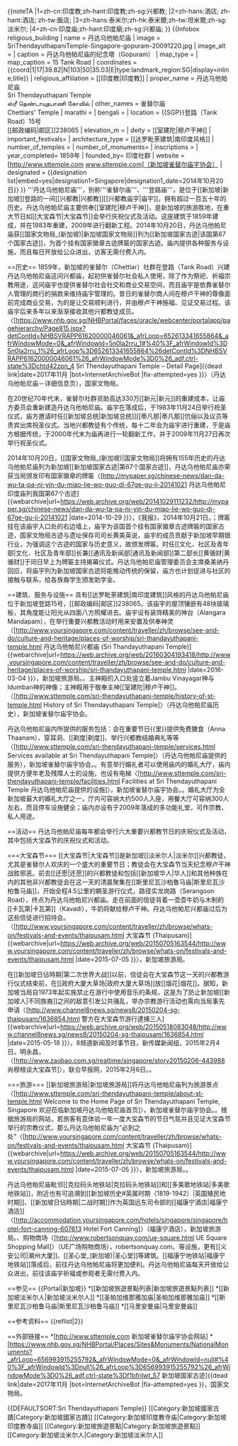 {{noteTA
|1=zh-cn:印度教;zh-hant:印度教;zh-sg:兴都教;
|2=zh-hans:酒店; zh-hant:酒店; zh-tw:飯店;
|3=zh-hans:泰米尔;zh-hk:泰米爾;zh-tw:坦米爾;zh-sg:淡米尔;
|4=zh-cn:印度庙;zh-hant:印度廟;zh-sg:兴都庙;
}}
{{Infobox religious_building
| name               = 丹达乌他帕尼庙
| image              = SriThendayuthapaniTemple-Singapore-gopuram-20091220.jpg
| image_alt          = 
| caption            = 丹达乌他帕尼庙的纪念塔（Gopuram）
| map_type        = <!-- Singapore -->
| map_caption        = 15 Tank Road
| coordinates        = {{coord|1|17|39.82|N|103|50|35.03|E|type:landmark_region:SG|display=inline,title}}
| religious_affiliation = [[印度教|印度教]]
| proper_name        = 丹达乌他帕尼庙<br />Sri Thendayuthapani Temple<br />ஸ்ரீ தெண்டாயுதபாணி கோவில்
| other_names        = 雀替尔庙<br />Chettiars' Temple
| marathi            = 
| bengali            = 
| location           = {{SGP}}登路（Tank Road）15号<br />[[邮政编码|邮区]]238065
| elevation_m        = 
| deity      = [[室建陀|穆卢干神]]
| important_festivals= 
| architecture_type       = [[达罗毗荼建筑|南印度风格]]
| number_of_temples  = 
| number_of_monuments= 
| inscriptions       = 
| year_completed= 1859年
| founded_by= 印度社群
| website            = [http://www.sttemple.com www.sttemple.com]（新加坡雀替尔庙宇协会）
| designated    = {{designation list|embed=yes|designation1=Singapore|designation1_date=2014年10月20日}}
}}
'''丹达乌他帕尼庙'''，别称'''雀替尔庙'''、'''登路庙'''，是位于[[新加坡|新加坡]]登路的一间[[兴都教|兴都教]][[兴都教庙宇|庙宇]]，拥有超过一百五十年的历史。丹达乌他帕尼庙主要供奉[[室建陀|穆卢干神]]，是新加坡的旅游胜地，在重大节日如[[大宝森节|大宝森节]]会举行庆祝仪式及活动。这座建筑于1859年建成，并在1983年重建，2009年进行翻新工程。2014年10月20日，丹达乌他帕尼庙获[[国家文物局_(新加坡)|新加坡国家文物局]]列为[[新加坡国家古迹|该国第67个国家古迹]]，为首个挂有国家徽章古迹牌匾的国家古迹。庙内提供各种服务与设施，而且每日开放给公众进出，访客无需付费入内。

==历史==
1859年，新加坡的雀替尔（Chettiar）社群在登路（Tank Road）兴建丹达乌他帕尼庙这间兴都庙，起初供雀替尔社会私人使用，除了作为祭祀、祈福宗教用途，这间庙宇也提供雀替尔社会社交和商业交易空间，而且庙宇是依靠雀替尔人管理的商行的捐款来维持庙宇管理的。昔日的雀替尔商人间在穆卢干神的尊像面前完成商业交易，为的是让交易顺利进行，并由穆卢干神施福、见证交易过程。该庙宇后来多年以来渐渐接收其他兴都教徒成员。<ref name="nhb">〈[https://www.nhb.gov.sg/NHBPortal/faces/oracle/webcenter/portalapp/pagehierarchy/Page815.jspx?detContId=NHBSVRAPP61620000046061&_afrLoop=652613341655864&_afrWindowMode=0&_afrWindowId=5n0la2rru_1#%40%3F_afrWindowId%3D5n0la2rru_1%26_afrLoop%3D652613341655864%26detContId%3DNHBSVRAPP61620000046061%26_afrWindowMode%3D0%26_adf.ctrl-state%3Dchtd42zpn_4 Sri Thendayuthapani Temple – Detail Page]{{dead link|date=2017年11月 |bot=InternetArchiveBot |fix-attempted=yes }}〉（丹达乌他帕尼庙－详细信息页），国家文物局。</ref>

在20世纪70年代末，雀替尔社群资助高达330万[[新元|新元]]的重建成本，让庙方委员会重新建造丹达乌他帕尼庙。庙宇在落成后，于1983年11月24日举行祝圣仪式，庙方邀请时任[[新加坡总统|新加坡总统]][[蒂凡那|蒂凡那]]伉俪以及议员等贵宾出席祝圣仪式。当地兴都教徒有个传统，每十二年会为庙宇进行重建，于是庙方根据传统，于2000年代末为庙再进行一轮翻新工作，并于2009年11月27日再次举行祝圣仪式。<ref name="nhb"/>

2014年10月20日，[[国家文物局_(新加坡)|国家文物局]]将拥有155年历史的丹达乌他帕尼庙列为新加坡[[新加坡国家古迹|第67个国家古迹]]，丹达乌他帕尼庙亦荣获当局颁发印有国家徽章的牌匾<ref name="nhb"/><ref name="mypaper">〈[http://mypaper.sg/chinese-news/dan-da-wu-ta-pa-ni-yin-du-miao-lie-wo-guo-di-67ge-gu-ji-20141021 丹达乌他帕尼印度庙列我国第67个古迹] {{webarchive|url=https://web.archive.org/web/20141029111232/http://mypaper.sg/chinese-news/dan-da-wu-ta-pa-ni-yin-du-miao-lie-wo-guo-di-67ge-gu-ji-20141021 |date=2014-10-29 }}〉，《我报》，2014年10月21日。</ref>；牌匾挂在该庙宇入口处的右边墙上，庙宇为该国首个挂有国家徽章古迹牌匾的国家古迹，国家文物局古迹与遗址保存司司长黄美英说，庙宇的成员贡献于新加坡早期银行业，为强调这个古迹的国家与历史意义，故颁发牌匾<ref name="mypaper"/>。时任[[文化、社区及青年部|文化、社区及青年部]]长兼[[通讯及新闻部|通讯及新闻部]]第二部长[[黄循财|黄循财]]于同日早上为牌匾主持揭幕仪式<ref name="mypaper"/>。丹达乌他帕尼庙管理委员会主席桑美纳丹回应，将庙宇列为新加坡国家古迹将能推动传统的保留，庙方也计划促进与社区的接触与联系，给各族裔学生颁发助学金<ref name="mypaper"/>。

==建筑、服务与设施==
具有[[达罗毗荼建筑|南印度建筑]]风格的丹达乌他帕尼庙位于新加坡登路15号，[[邮政编码|邮区]]238065。该庙宇的屋顶镶嵌有48块玻璃板，其角度能让阳光从四面八方照耀进去。庙宇设有装饰精美的神台（Alangara Mandapam），在举行重要兴都教活动时用来安置及供奉神灵<ref name="tourism temple">〈[http://www.yoursingapore.com/content/traveller/zh/browse/see-and-do/culture-and-heritage/places-of-worship/sri-thandayuthapani-temple.html 丹达乌他帕尼兴都庙 (Sri Thandayuthapani Temple)] {{webarchive|url=https://web.archive.org/web/20160304193418/http://www.yoursingapore.com/content/traveller/zh/browse/see-and-do/culture-and-heritage/places-of-worship/sri-thandayuthapani-temple.html |date=2016-03-04 }}〉，新加坡旅游局。</ref>。主神殿的入口处竖立着Jambu Vinayagar神与Idumban神的神像<ref name="homepage"/>；主神殿用于敬奉主神[[室建陀|穆卢干神]]。<ref>〈[http://www.sttemple.com/sri-thendayuthapani-temple/history-of-st-temple.html History of Sri Thendayuthapani Temple]〉（丹达乌他帕尼庙历史），新加坡雀替尔庙宇协会。</ref>

丹达乌他帕尼庙内所提供的服务包括：会在重要节日{{里}}提供免费膳食（Anna Thaanam）、穿耳洞、[[剃度|剃度]]、举行兴都教结婚典礼等等<ref>〈[http://www.sttemple.com/sri-thendayuthapani-temple/services.html Services available at Sri Thendayuthapani Temple]〉（丹达乌他帕尼庙提供的服务），新加坡雀替尔庙宇协会。</ref>。有意举行婚礼者可以使用庙内的婚礼大厅，庙内提供方便年老及残障人士的设施，也设有电梯<ref name="facilities">〈[http://www.sttemple.com/sri-thendayuthapani-temple/facilities.html Facilities at Sri Thendayuthapani Temple 丹达乌他帕尼庙提供的设施]〉，新加坡雀替尔庙宇协会。</ref>。婚礼大厅为全新加坡最大的婚礼大厅之一，厅内可容纳大约500人入座，用餐大厅可容纳300人左右，而且停车设施健全；庙内亦设有于2009年落成的多功能礼堂，可作宗教、私人用途<ref name="facilities"/>。

==活动==
丹达乌他帕尼庙每年都会举行六大重要兴都教节日的庆祝仪式及活动，其中包括大宝森节的庆祝仪式和活动<ref name="tourism temple"/>。

===大宝森节===
[[大宝森节|大宝森节]]是新加坡[[淡米尔人|淡米尔]]兴都教徒，尤其是雀替尔人欢庆的一个盛大的重要节日；教徒会在大宝森节当天纪念穆卢干神战胜邪恶。前去[[还愿|还愿]]的兴都教徒和包括[[新加坡华人|华人]]和其他种族在内的其他非兴都教徒会在这一天的清晨聚集在[[斯里尼瓦沙柏鲁马庙|斯里尼瓦沙柏鲁马庙]]，开始全程4.5公里的朝圣游行仪式，路径实龙岗路（Serangoon Road），终点为丹达乌他帕尼兴都庙。走在前面的信徒背着一壶壶牛奶与木制的[[卡瓦第|卡瓦第]]（Kavadi），牛奶将献给穆卢干神。丹达乌他帕尼兴都庙过后为这些信徒进行招待会。<ref name="tourism temple"/><ref name="nhb"/><ref>〈[http://www.yoursingapore.com/content/traveller/zh/browse/whats-on/festivals-and-events/thaipusam.html 大宝森节 (Thaipusam)] {{webarchive|url=https://web.archive.org/web/20150705163544/http://www.yoursingapore.com/content/traveller/zh/browse/whats-on/festivals-and-events/thaipusam.html |date=2015-07-05 }}〉，新加坡旅游局。</ref>

在[[新加坡日佔時期|第二次世界大战]]以前，信徒会在大宝森节这一天的兴都教游行仪式结束前，在[[政府大厦大草场|政府大厦大草场]]放[[烟花|烟花]]<ref name="nhb"/>。据知，新加坡当局自1973年起实施禁止在游行中使用音乐的条规，这是为了防止新加坡[[新加坡人|不同族裔]]之间的敌意引发公共骚乱，举办宗教游行活动也需向当局事先申请<ref>〈[http://www.channel8news.sg/news8/20150204-sg-thaipusam/1636854.html 警方在大宝森节游行逮捕三人] {{webarchive|url=https://web.archive.org/web/20150518083048/http://www.channel8news.sg/news8/20150204-sg-thaipusam/1636854.html |date=2015-05-18 }}〉，8频道新闻及时事节目，新传媒新闻组，2015年2月4日。</ref><ref>明永昌，〈[http://www.zaobao.com.sg/realtime/singapore/story20150206-443988 尚穆根谈大宝森节]〉，联合早报网，2015年2月6日。</ref>。

===旅游===
[[新加坡旅游局|新加坡旅游局]]将丹达乌他帕尼庙列为旅游景点<ref name="homepage">〈[http://www.sttemple.com/sri-thendayuthapani-temple/about-st-temple.html Welcome to the Home Page of Sri Thendayuthapani Temple, Singapore 欢迎莅临新加坡丹达乌他帕尼庙首页]〉，新加坡雀替尔庙宇协会。</ref>。根据旅游局的网站，若旅客有意体验一年一度大宝森节的节日气氛并且见证大宝森节举行的宗教仪式，那么丹达乌他帕尼庙为“必到之处”<ref name="tourism temple"/><ref>〈[http://www.yoursingapore.com/content/traveller/zh/browse/whats-on/festivals-and-events/thaipusam.html 大宝森节 (Thaipusam)] {{webarchive|url=https://web.archive.org/web/20150705163544/http://www.yoursingapore.com/content/traveller/zh/browse/whats-on/festivals-and-events/thaipusam.html |date=2015-07-05 }}〉，新加坡旅游局。</ref>。

丹达乌他帕尼庙毗邻[[克拉码头地铁站|克拉码头地铁站]]和[[多美歌地铁站|多美歌地铁站]]，附近也有可追溯到[[新加坡历史#英属时期（1819-1942）|英国殖民地时期]]、[[新加坡日佔時期|二战时期]]作为英国远东司令部的[[福康宁酒店|福康宁酒店]]<ref>〈[http://accommodation.yoursingapore.com/hotels/singapore/singapore/hotel-fort-canning-607613 Hotel Fort Canning]〉（福康宁酒店），新加坡旅游局。</ref>、购物商场<ref>〈[http://www.robertsonquay.com/ue-square.html UE Square Shopping Mall]〉（UE广场购物商场），robertsonquay.com。</ref>等设施，更有[[义安公司|潮州大厦]]、[[圣心堂_(新加坡)|圣心堂]]等建筑。[[福康宁地铁站|福康宁地铁站]]落成后，前往丹达乌他帕尼庙将更加便利。丹达乌他帕尼庙每天开放给公众进出，前往该庙宇祈福或参观者无需付费入内<ref name="tourism temple"/>。

==参见==
{{Portal|新加坡}}
*[[新加坡旅遊景點列表|新加坡旅遊景點列表]]
*[[新加坡淡米尔人|新加坡淡米尔人]]
*[[圣帕加维那雅加庙|圣帕加维那雅加庙]]
*[[斯里尼瓦沙柏鲁马庙|斯里尼瓦沙柏鲁马庙]]
*[[马里安曼庙|马里安曼庙]]

==参考资料==
{{reflist|2}}

==外部链接==
*[http://www.sttemple.com 新加坡雀替尔庙宇协会网站]
*[https://www.nhb.gov.sg/NHBPortal/Places/Sites&Monuments/NationalMonuments?_afrLoop=656993915255792&_afrWindowMode=0&_afrWindowId=null#%40%3F_afrWindowId%3Dnull%26_afrLoop%3D656993915255792%26_afrWindowMode%3D0%26_adf.ctrl-state%3Df1bfrilwt_57 新加坡国家古迹]{{dead link|date=2017年11月 |bot=InternetArchiveBot |fix-attempted=yes }}，国家文物局。

{{DEFAULTSORT:Sri Thendayuthapani Temple}}
[[Category:新加坡國家古蹟|Category:新加坡國家古蹟]]
[[Category:新加坡印度教寺庙|Category:新加坡印度教寺庙]]
[[Category:新加坡旅遊景點|Category:新加坡旅遊景點]]
[[Category:新加坡淡米尔人|Category:新加坡淡米尔人]]